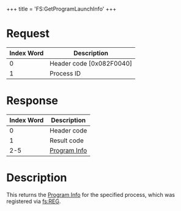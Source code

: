 +++
title = 'FS:GetProgramLaunchInfo'
+++

# Request

| Index Word | Description                |
|------------|----------------------------|
| 0          | Header code \[0x082F0040\] |
| 1          | Process ID                 |

# Response

| Index Word | Description                                                |
|------------|------------------------------------------------------------|
| 0          | Header code                                                |
| 1          | Result code                                                |
| 2-5        | [Program Info](Filesystem_services#programinfo "wikilink") |

# Description

This returns the [Program
Info](Filesystem_services#programinfo "wikilink") for the specified
process, which was registered via
[fs:REG](Filesystem_services "wikilink").
